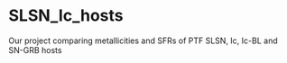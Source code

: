 # SLSN_Ic_hosts
Our project comparing metallicities and SFRs of PTF SLSN, Ic, Ic-BL and SN-GRB hosts
